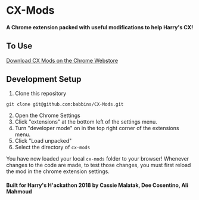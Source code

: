 # CX-Mods 
#### A Chrome extension packed with useful modifications to help Harry's CX!

## To Use
[Download CX Mods on the Chrome Webstore](https://chrome.google.com/webstore/detail/oggejapagdfnchdcmhngpkdopcjikipo/publish-accepted?authuser=0&hl=en)

## Development Setup

1. Clone this repository
```
git clone git@github.com:babbins/CX-Mods.git
```
2. Open the Chrome Settings
3. Click "extensions" at the bottom left of the settings menu.
4. Turn "developer mode" on in the top right corner of the extensions menu.
5. Click "Load unpacked"
6. Select the directory of `cx-mods`

You have now loaded your local `cx-mods` folder to your browser! Whenever changes to the code are made, to test those changes, you must first reload the mod in the chrome extension settings.

#### Built for Harry's H'ackathon 2018 by Cassie Malatak, Dee Cosentino, Ali Mahmoud


